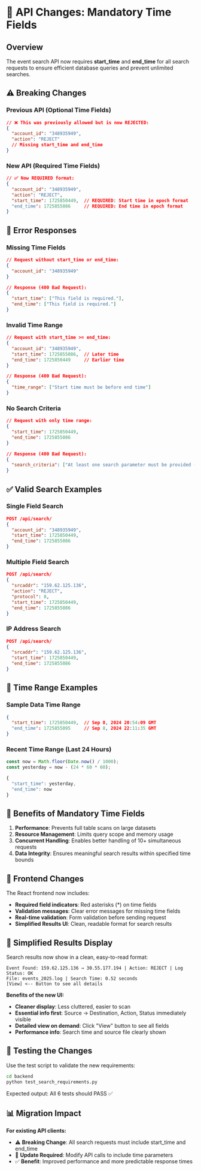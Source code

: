# 🔄 API Changes: Mandatory Time Fields

## Overview
The event search API now requires **start_time** and **end_time** for all search requests to ensure efficient database queries and prevent unlimited searches.

## ⚠️ Breaking Changes

### Previous API (Optional Time Fields)
```json
// ❌ This was previously allowed but is now REJECTED:
{
  "account_id": "348935949",
  "action": "REJECT"
  // Missing start_time and end_time
}
```

### New API (Required Time Fields)
```json
// ✅ Now REQUIRED format:
{
  "account_id": "348935949", 
  "action": "REJECT",
  "start_time": 1725850449,  // REQUIRED: Start time in epoch format
  "end_time": 1725855086     // REQUIRED: End time in epoch format
}
```

## 🚨 Error Responses

### Missing Time Fields
```json
// Request without start_time or end_time:
{
  "account_id": "348935949"
}

// Response (400 Bad Request):
{
  "start_time": ["This field is required."],
  "end_time": ["This field is required."]
}
```

### Invalid Time Range
```json
// Request with start_time >= end_time:
{
  "account_id": "348935949",
  "start_time": 1725855086,  // Later time
  "end_time": 1725850449     // Earlier time  
}

// Response (400 Bad Request):
{
  "time_range": ["Start time must be before end time"]
}
```

### No Search Criteria
```json
// Request with only time range:
{
  "start_time": 1725850449,
  "end_time": 1725855086
}

// Response (400 Bad Request):
{
  "search_criteria": ["At least one search parameter must be provided (account_id, srcaddr, dstaddr, etc.)"]
}
```

## ✅ Valid Search Examples

### Single Field Search
```json
POST /api/search/
{
  "account_id": "348935949",
  "start_time": 1725850449,
  "end_time": 1725855086
}
```

### Multiple Field Search  
```json
POST /api/search/
{
  "srcaddr": "159.62.125.136",
  "action": "REJECT", 
  "protocol": 8,
  "start_time": 1725850449,
  "end_time": 1725855086
}
```

### IP Address Search
```json
POST /api/search/
{
  "srcaddr": "159.62.125.136",
  "start_time": 1725850449,
  "end_time": 1725855086
}
```

## 📅 Time Range Examples

### Sample Data Time Range
```json
{
  "start_time": 1725850449,  // Sep 8, 2024 20:54:09 GMT
  "end_time": 1725855095     // Sep 8, 2024 22:11:35 GMT
}
```

### Recent Time Range (Last 24 Hours)
```javascript
const now = Math.floor(Date.now() / 1000);
const yesterday = now - (24 * 60 * 60);

{
  "start_time": yesterday,
  "end_time": now
}
```

## 🎯 Benefits of Mandatory Time Fields

1. **Performance**: Prevents full table scans on large datasets
2. **Resource Management**: Limits query scope and memory usage  
3. **Concurrent Handling**: Enables better handling of 10+ simultaneous requests
4. **Data Integrity**: Ensures meaningful search results within specified time bounds

## 🔧 Frontend Changes

The React frontend now includes:
- **Required field indicators**: Red asterisks (*) on time fields
- **Validation messages**: Clear error messages for missing time fields
- **Real-time validation**: Form validation before sending request
- **Simplified Results UI**: Clean, readable format for search results

## 🎨 Simplified Results Display

Search results now show in a clean, easy-to-read format:

```
Event Found: 159.62.125.136 → 30.55.177.194 | Action: REJECT | Log Status: OK
File: events_2025.log | Search Time: 0.52 seconds
[View] <-- Button to see all details
```

**Benefits of the new UI:**
- **Cleaner display**: Less cluttered, easier to scan
- **Essential info first**: Source → Destination, Action, Status immediately visible
- **Detailed view on demand**: Click "View" button to see all fields
- **Performance info**: Search time and source file clearly shown

## 🧪 Testing the Changes

Use the test script to validate the new requirements:
```bash
cd backend
python test_search_requirements.py
```

Expected output: All 6 tests should PASS ✅

## 📊 Migration Impact

**For existing API clients:**
- ⚠️ **Breaking Change**: All search requests must include start_time and end_time
- 🔄 **Update Required**: Modify API calls to include time parameters  
- ✅ **Benefit**: Improved performance and more predictable response times
